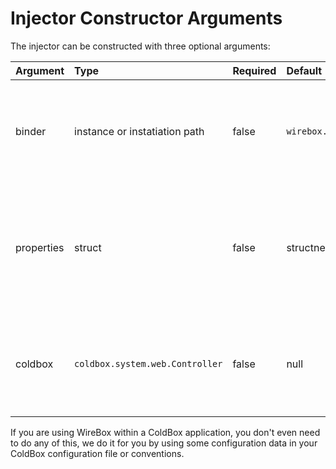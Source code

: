 # Injector Constructor Arguments

The injector can be constructed with three optional arguments:

| Argument | Type | Required | Default | Description |
| :--- | :--- | :--- | :--- | :--- |
| binder | instance or instatiation path | false | `wirebox.system.ioc.config.DefaultBinder` | The binder instance or instantiation path to be used to configure this WireBox injector with |
| properties | struct | false | structnew\(\) | A structure of name value pairs usually used for configuration data that will be passed to the binder for usage in configuration. |
| coldbox | `coldbox.system.web.Controller` | false | null | A reference to the ColdBox application context you will be linking the Injector to. |

If you are using WireBox within a ColdBox application, you don't even need to do any of this, we do it for you by using some configuration data in your ColdBox configuration file or conventions.

